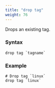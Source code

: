 ```yaml
---
title: "drop tag"
weight: 76
---
```


Drops an existing tag.

### Syntax

	drop tag `tagname`


### Example

	# Drop tag `linux`
	drop tag `linux`
